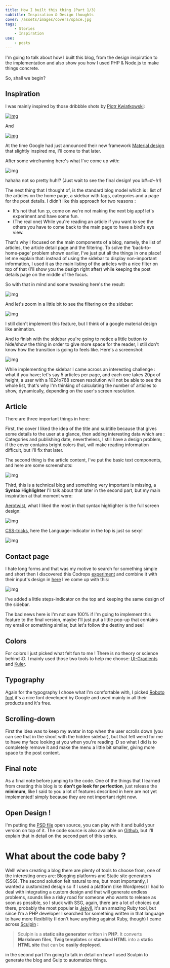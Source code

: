 ```yaml
---
title: How I built this thing (Part 1/3)
subtitle: Inspiration & Design thoughts
cover: /assets/images/covers/space.jpg
tags:
    - Stories
    - Inspiration    
use:
    - posts
---
```

I'm going to talk about how I built this blog, from the design inspiration to the implementation and also show you how I used PHP & Node.js to make things concrete.

So, shall we begin?

## Inspiration

I was mainly inspired by those dribbble shots by [Piotr Kwiatkowski](https://dribbble.com/p_kwiatkowski):

[![img](/assets/images/resources/article_feed.jpg)](https://dribbble.com/shots/1508050-Article-Feed?list=users&offset=7)

And

[![img](/assets/images/resources/blog.png)](https://dribbble.com/shots/1368779-Blog?list=users&offset=12)

At the time Google had just announced their new framework [Material design](http://www.google.com/design/spec/material-design/introduction.html) that slightly inspired me, I'll come to that later.

After some wireframing here's what I've come up with:

![img](/assets/images/resources/sketchs.jpg)

hahaha not so pretty huh!? (Just wait to see the final design! you b#~#~!r!)

The next thing that I thought of, is the standard blog model which is : list of the articles on the home page, a sidebar with tags, categories and a page for the post details. I didn't like this approach for two reasons :

- It's not that fun :p, come on we're not making the next big app! let's experiment and have some fun.
- (The real one) While you're reading an article if you want to see the others you have to come back to the main page to have a bird's eye view.

That's why I focused on the main components of a blog, namely, the list of articles, the article detail page and the filtering. To solve the 'back-to-home-page' problem shown earlier, I've just put all the things in one place! let me explain that: instead of using the sidebar to display non-important information, I used it as the main listing of the articles with a nice filter on top of that (I'll show you the design right after) while keeping the post details page on the middle of the focus.

So with that in mind and some tweaking here's the result:

![img](/assets/images/resources/home-page-vf.jpg)

And let's zoom in a little bit to see the filtering on the sidebar:

![img](/assets/images/resources/sidebar-filter.jpg)

I still didn't implement this feature, but I think of a google material design like animation.

And to finish with the sidebar you're going to notice a little button to hide/show the thing in order to give more space for the reader, I still don't know how the transition is going to feels like. Here's a screenshot: 

![img](/assets/images/resources/menu-hideen-scrolled-down.jpg)

While implementing the sidebar I came across an interesting challenge : what if you have; let's say 5 articles per page, and each one takes 20px of height, a user with a 1024x768 screen resolution will not be able to see the whole list, that's why I'm thinking of calculating the number of articles to show, dynamically, depending on the user's screen resolution.

## Article

There are three important things in here:

First, the cover I liked the idea of the title and subtitle because that gives some details to the user at a glance, then adding interesting data which are : Categories and publishing date, nevertheless, I still have a design problem, if the cover contains bright colors that, will make reading information difficult, but I'll fix that later.

The second thing is the article content, I've put the basic text components, and here are some screenshots: 

![img](/assets/images/resources/typo.jpg)

Third, this is a technical blog and something very important is missing, a **Syntax Highlighter** I'll talk about that later in the second part, but my main inspiration at that moment were: 

[Aerotwist](http://aerotwist.com/), what I liked the most in that syntax highlighter is the full screen design:

![img](/assets/images/resources/aerotwist-syntax-highlighter.jpg)

[CSS-tricks](http://css-tricks.com/), here the Language-indicator in  the top is just so sexy!

![img](/assets/images/resources/css-tricks-syntax-highlighter.jpg)


## Contact page

I hate long forms and that was my motive to search for something simple and short then I discovered this Codrops [experiment](http://tympanus.net/codrops/2014/07/30/fullscreen-form-interface/) and combine it with their input's design in [here](http://tympanus.net/codrops/2014/04/01/minimal-form-interface/) I've come up with this:

![img](/assets/images/resources/contact-page.jpg)

I've added a little steps-indicator on the top and keeping the same design of the sidebar.

The bad news here is I'm not sure 100% if I'm going to implement this feature to the final version, maybe I'll just put a little pop-up that contains my email or something similar, but let's follow the destiny and see!

## Colors

For colors I just picked what felt fun to me ! There is no theory or science behind :D. I mainly used those two tools to help me choose: [UI-Gradients](http://uigradients.com/) and [Kuler](https://color.adobe.com/explore/newest/?time=all).

## Typography

Again for the typography I chose what I'm comfortable with, I picked [Roboto font](http://en.wikipedia.org/wiki/Roboto) it's a nice font developed by Google and used mainly in all their products and it's free.

## Scrolling-down 

First the idea was to keep my avatar in top when the user scrolls down (you can see that in the shoot with the hidden sidebar), but that felt weird for me to have my face looking at you when you're reading :D  so what I did is to completely remove it and make the menu a little bit smaller, giving more space to the post content.

## Final note

As a final note before jumping to the code. One of the things that I learned from creating this blog is to **don't go look for perfection**, just release the **minimum**, like I said to you a lot of features described in here are not yet implemented! simply because they are not important right now.


## Open Design !

I'm putting the [PSD file](https://drive.google.com/file/d/0B3HYDtNRBG_tVXpxc29VanVOYTA/view?usp=sharing) open source, you can play with it and build your version on top of it. The code source is also available on [Github](https://github.com/kronik3r/hitchhiker), but I'll explain that in detail on the second part of this series.


# What about the code baby ?

Well! when creating a blog there are plenty of tools to choose from, one of the interesting ones are: Blogging platforms and Static site generators (SSG). The second solution felt natural to me, but most importantly, I wanted a customized design so if I used a platform (like Wordpress) I had to deal with  integrating a custom design and that will generate endless problems, sounds like a risky road for someone who wants to release as soon as possible, so I stuck with SSG, again, there are a lot of choices out there, probably the most popular is [Jekyll](http://jekyllrb.com/), it's an amazing Ruby tool, but since I'm a PHP developer I searched for something written in that language to have more flexibility (I don't have anything against Ruby, though) I came across [Sculpin](https://sculpin.io/) :

>Sculpin is a **static site generator** written in **PHP**. It converts **Markdown files**, **Twig templates** or **standard HTML** into a **static HTML site** that can be **easily deployed**.

in the second part I'm going to talk in detail on how I used Sculpin to generate the blog and Gulp to automatize things.